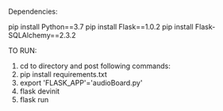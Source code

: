 Dependencies: 

pip install Python==3.7
pip install Flask==1.0.2
pip install Flask-SQLAlchemy==2.3.2

TO RUN:
1. cd to directory and post following commands:
2. pip install requirements.txt
3. export 'FLASK_APP'='audioBoard.py'
4. flask devinit
5. flask run
